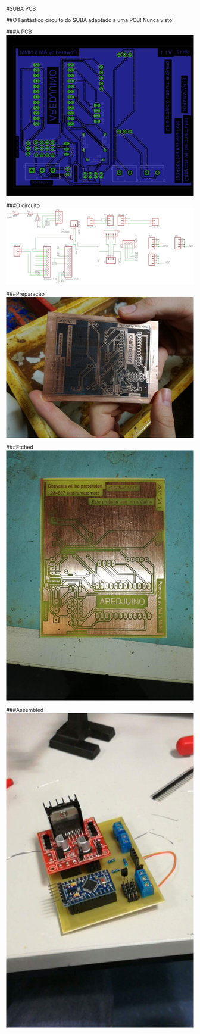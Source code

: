 #SUBA PCB

##O Fantástico circuito do SUBA adaptado a uma PCB! Nunca visto!

###A PCB
![alt tag](https://raw.githubusercontent.com/afonsus1997/SUBA-PCB/master/PCB1.png)


###O circuito
![alt tag](https://raw.githubusercontent.com/afonsus1997/SUBA-PCB/master/SCH1.png)

###Preparação
![alt tag](https://raw.githubusercontent.com/afonsus1997/SUBA-PCB/master/tonered.jpg)

###Etched
![alt tag](https://raw.githubusercontent.com/afonsus1997/SUBA-PCB/master/etched.jpeg)

###Assembled
![alt tag](https://raw.githubusercontent.com/afonsus1997/SUBA-PCB/master/assembled.jpeg)
